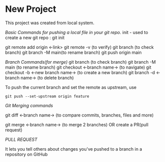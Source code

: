 # New Project

This project was created from local system.

*Basic Commands for pushing a local file in your git repo.*
init - used to create a new git repo : git init

git remote add origin <-link>
git remote -v (to verify)
git branch (to check branch)
git branch -M main(to rename branch)
git push origin main


*Branch Commands(for merge)*
git branch (to check branch)
git branch -M main (to rename branch)
git checkout <-branch name-> (to navigate)
git checkout -b <-new branch name-> (to create a new branch)
git branch -d <-branch name-> (to delete branch)


To push the current branch and set the remote as upstream, use       

    git push --set-upstream origin feature

*Git Merging commands*

git diff <-branch name->  (to compare commits, branches, files and more)

git merge <-branch name-> (to merge 2 branches)
                    OR
        create a PR(pull request)

*PULL REQUEST*

It lets you tell others about changes you've pushed to a branch in a repository on GitHub
